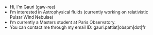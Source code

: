 - Hi, I’m Gauri (gaw-ree)
- I’m interested in Astrophysical fluids (currently working on relativistic Pulsar Wind Nebulae)
- I’m currently a Masters student at Paris Observatory.
- You can contact me through my email ID: gauri.pattiat]obspm[dot]fr

<!---
guuryyy/guuryyy is a ✨ special ✨ repository because its `README.md` (this file) appears on your GitHub profile.
You can click the Preview link to take a look at your changes.
--->
